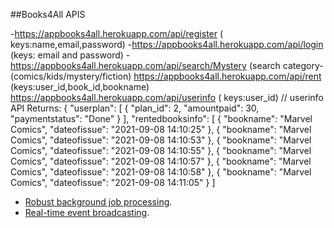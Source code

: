 

##Books4All APIS



-https://appbooks4all.herokuapp.com/api/register ( keys:name,email,password)
-https://appbooks4all.herokuapp.com/api/login (keys: email and password)
-https://appbooks4all.herokuapp.com/api/search/Mystery (search category-(comics/kids/mystery/fiction)
https://appbooks4all.herokuapp.com/api/rent (keys:user_id,book_id,bookname)
https://appbooks4all.herokuapp.com/api/userinfo ( keys:user_id) // 
userinfo API Returns: 
{
    "userplan": [
        {
            "plan_id": 2,
            "amountpaid": 30,
            "paymentstatus": "Done"
        }
    ],
    "rentedbooksinfo": [
        {
            "bookname": "Marvel Comics",
            "dateofissue": "2021-09-08 14:10:25"
        },
        {
            "bookname": "Marvel Comics",
            "dateofissue": "2021-09-08 14:10:53"
        },
        {
            "bookname": "Marvel Comics",
            "dateofissue": "2021-09-08 14:10:55"
        },
        {
            "bookname": "Marvel Comics",
            "dateofissue": "2021-09-08 14:10:57"
        },
        {
            "bookname": "Marvel Comics",
            "dateofissue": "2021-09-08 14:10:58"
        },
        {
            "bookname": "Marvel Comics",
            "dateofissue": "2021-09-08 14:11:05"
        }
    ]
- [Robust background job processing](https://laravel.com/docs/queues).
- [Real-time event broadcasting](https://laravel.com/docs/broadcasting).



